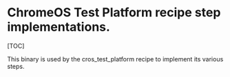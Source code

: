 # ChromeOS Test Platform recipe step implementations.

[TOC]

This binary is used by the cros_test_platform recipe to implement its various
steps.
